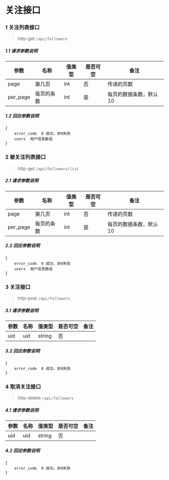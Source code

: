 # 关注接口

### 1 关注列表接口

> http-get ```/api/followers```

##### 1.1 请求参数说明
|参数|名称|值类型|是否可空|备注
|---|---|---|---|---|
| page |第几页|int|否|传递的页数|
| per_page |每页的条数|int|是|每页的数据条数，默认10|

##### 1.2 回应参数说明
```
{
    error_code  0 成功，非0失败
    users  用户信息数组
}
```

### 2 被关注列表接口

> http-get ```/api/followers/list```

##### 2.1 请求参数说明
|参数|名称|值类型|是否可空|备注
|---|---|---|---|---|
| page |第几页|int|否|传递的页数|
| per_page |每页的条数|int|是|每页的数据条数，默认10|

##### 2.2 回应参数说明
```
{
    error_code  0 成功，非0失败
    users  用户信息数组
}
```

### 3 关注接口

> http-post ```/api/followers```

##### 3.1 请求参数说明
|参数|名称|值类型|是否可空|备注
|---|---|---|---|---|
| uid |uid|string|否|||

##### 3.2 回应参数说明
```
{
	error_code  0 成功，非0失败
}
```

### 4 取消关注接口

> http-delete ```/api/followers```

##### 4.1 请求参数说明
|参数|名称|值类型|是否可空|备注
|---|---|---|---|---|
| uid |uid|string|否|||

##### 4.2 回应参数说明
```
{
	error_code  0 成功，非0失败
}
```